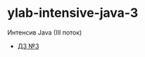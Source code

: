 # ylab-intensive-java-3
Интенсив Java (III поток)
- [ДЗ №3](https://github.com/EvgeniyMakeev/ylab-intensive-java-3/pull/1) 
